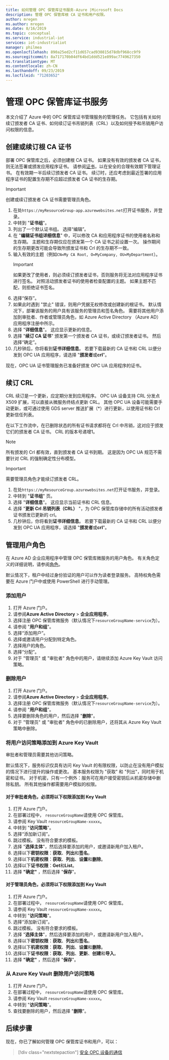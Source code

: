 ```yaml
---
title: 如何管理 OPC 保管库证书服务-Azure |Microsoft Docs
description: 管理 OPC 保管库根 CA 证书和用户权限。
author: mregen
ms.author: mregen
ms.date: 8/16/2019
ms.topic: conceptual
ms.service: industrial-iot
services: iot-industrialiot
manager: philmea
ms.openlocfilehash: 890a25ed2cf11d657cad930815d78dbf968cc9f9
ms.sourcegitcommit: 8a717170b04df64bd1ddd521e899ac7749627350
ms.translationtype: MT
ms.contentlocale: zh-CN
ms.lasthandoff: 09/23/2019
ms.locfileid: "71203652"
---
```

# <a name="manage-the-opc-vault-certificate-service"></a>管理 OPC 保管库证书服务

本文介绍了 Azure 中的 OPC 保管库证书管理服务的管理任务。 它包括有关如何续订颁发者 CA 证书、如何续订证书吊销列表（CRL）以及如何授予和吊销用户访问权限的信息。

## <a name="create-or-renew-the-root-ca-certificate"></a>创建或续订根 CA 证书

部署 OPC 保管库之后，必须创建根 CA 证书。 如果没有有效的颁发者 CA 证书，则无法签署或颁发应用程序证书。 请参阅[证书](howto-opc-vault-secure-ca.md#certificates)，以在安全的合理有效期下管理证书。 在有效期一半后续订颁发者 CA 证书。 续订时，还应考虑到最近签署的应用程序证书的配置生存期不应超过颁发者 CA 证书的生存期。
> [!IMPORTANT]
> 创建或续订颁发者 CA 证书需要管理员角色。

1. 在处`https://myResourceGroup-app.azurewebsites.net`打开证书服务，并登录。
2. 中转到 "**证书组**"。
3. 列出了一个默认证书组。 选择“编辑”。
4. 在 "**编辑证书组详细信息**" 中，可以修改 CA 和应用程序证书的使用者名称和生存期。 主题和生存期仅应在颁发第一个 CA 证书之前设置一次。 操作期间的生存期更改可能会导致所颁发证书和 Crl 的生存期不一致。
5. 输入有效的主题（例如`CN=My CA Root, O=MyCompany, OU=MyDepartment`）。<br>
   > [!IMPORTANT]
   > 如果更改了使用者，则必须续订颁发者证书，否则服务将无法对应用程序证书进行签名。 对照活动颁发者证书的使用者检查配置的主题。 如果主题不匹配，则拒绝证书签名。
6. 选择“保存”。
7. 如果此时遇到 "禁止" 错误，则用户凭据无权修改或创建新的根证书。 默认情况下，部署该服务的用户具有该服务的管理员和签名角色。 需要将其他用户添加到审批者、作者或管理员角色，如 Azure Active Directory （Azure AD）应用程序注册中所示。
8. 选择 "**详细信息**"。 这应显示更新的信息。
9. 选择 "**续订 CA 证书**" 颁发第一个颁发者 CA 证书，或续订颁发者证书。 然后选择“确定”。
10. 几秒钟后，你将看到**证书详细信息**。 若要下载最新的 CA 证书和 CRL 以便分发到 OPC UA 应用程序，请选择 "**颁发者**或**crl**"。

现在，OPC UA 证书管理服务已准备好颁发 OPC UA 应用程序的证书。

## <a name="renew-the-crl"></a>续订 CRL

CRL 续订是一个更新，应定期分发到应用程序。 OPC UA 设备支持 CRL 分发点 X509 扩展，可以直接从微服务终结点更新 CRL。 其他 OPC UA 设备可能需要手动更新，或可通过使用 GDS server 推送扩展（*）进行更新，以使用证书和 Crl 更新信任列表。

在以下工作流中，在已删除状态的所有证书请求都将在 Crl 中吊销，这对应于颁发它们的颁发者 CA 证书。 CRL 的版本号递增1。 <br>
> [!NOTE]
> 所有颁发的 Crl 都有效，直到颁发者 CA 证书到期。 这是因为 OPC UA 规范不需要针对 CRL 的强制确定性分布模型。

> [!IMPORTANT]
> 需要管理员角色才能续订颁发者 CRL。

1. 在处`https://myResourceGroup.azurewebsites.net`打开证书服务，并登录。
2. 中转到 "**证书组**" 页。
3. 选择 "**详细信息**"。 这应显示当前证书和 CRL 信息。
4. 选择 "**更新 Crl 吊销列表（CRL）** "，为 OPC 保管库存储中的所有活动颁发者证书颁发已更新的 crl。
5. 几秒钟后，你将看到**证书详细信息**。 若要下载最新的 CA 证书和 CRL 以便分发到 OPC UA 应用程序，请选择 "**颁发者**或**crl**"。

## <a name="manage-user-roles"></a>管理用户角色

在 Azure AD 企业应用程序中管理 OPC 保管库微服务的用户角色。 有关角色定义的详细说明，请参阅[角色](howto-opc-vault-secure-ca.md#roles)。

默认情况下，租户中经过身份验证的用户可以作为读者登录服务。 高特权角色需要在 Azure 门户中或使用 PowerShell 进行手动管理。

### <a name="add-user"></a>添加用户

1. 打开 Azure 门户。
2. 请参阅**Azure Active Directory** > **企业应用程序**。
3. 选择注册 OPC 保管库微服务（默认情况下`resourceGroupName-service`为）。
4. 请参阅 "**用户和组**"。
5. 选择“添加用户”。
6. 选择或邀请用户分配到特定角色。
7. 选择用户的角色。
8. 选择“分配”。
9. 对于 "管理员" 或 "审批者" 角色中的用户，请继续添加 Azure Key Vault 访问策略。

### <a name="remove-user"></a>删除用户

1. 打开 Azure 门户。
2. 请参阅**Azure Active Directory** > **企业应用程序**。
3. 选择注册 OPC 保管库微服务（默认情况下`resourceGroupName-service`为）。
4. 请参阅 "**用户和组**"。
5. 选择要删除角色的用户，然后选择 "**删除**"。
6. 对于 "管理员" 或 "审批者" 角色中的已删除用户，还将其从 Azure Key Vault 策略中删除。

### <a name="add-user-access-policy-to-azure-key-vault"></a>将用户访问策略添加到 Azure Key Vault

审批者和管理员需要其他访问策略。

默认情况下，服务标识仅具有访问 Key Vault 的有限权限，以防止在没有用户模拟的情况下进行提升的操作或更改。 基本服务权限为 "获取" 和 "列出"，同时用于机密和证书。 对于机密，只有一个例外：服务可在用户接受密钥后从机密存储中删除私钥。 所有其他操作都需要用户模拟的权限。

#### <a name="for-an-approver-role-the-following-permissions-must-be-added-to-key-vault"></a>对于审批者角色，必须将以下权限添加到 Key Vault

1. 打开 Azure 门户。
2. 在部署过程中， `resourceGroupName`请使用 OPC 保管库。
3. 请参阅 Key Vault `resourceGroupName-xxxxx`。
4. 中转到 "**访问策略**"。
5. 选择“添加新订阅”。
6. 跳过模板。 没有符合要求的模板。
7. 选择 "**选择主体**"，然后选择要添加的用户，或邀请新用户加入租户。
8. 选择以下**密钥权限**：**获取**、**列出**和**签名**。
9. 选择以下**机密权限**：**获取**、**列出**、**设置**和**删除**。
10. 选择以下**证书权限**：**Get**和**List**。
11. 选择 **"确定"** ，然后选择 "**保存**"。

#### <a name="for-an-administrator-role-the-following-permissions-must-be-added-to-key-vault"></a>对于管理员角色，必须将以下权限添加到 Key Vault

1. 打开 Azure 门户。
2. 在部署过程中， `resourceGroupName`请使用 OPC 保管库。
3. 请参阅 Key Vault `resourceGroupName-xxxxx`。
4. 中转到 "**访问策略**"。
5. 选择“添加新订阅”。
6. 跳过模板。 没有符合要求的模板。
7. 选择 "**选择主体**"，然后选择要添加的用户，或邀请新用户加入租户。
8. 选择以下**密钥权限**：**获取**、**列出**和**签名**。
9. 选择以下**机密权限**：**获取**、**列出**、**设置**和**删除**。
10. 选择以下**证书权限**：**获取**、**列出**、**更新**、**创建**和**导入**。
11. 选择 **"确定"** ，然后选择 "**保存**"。

### <a name="remove-user-access-policy-from-azure-key-vault"></a>从 Azure Key Vault 删除用户访问策略

1. 打开 Azure 门户。
2. 在部署过程中， `resourceGroupName`请使用 OPC 保管库。
3. 请参阅 Key Vault `resourceGroupName-xxxxx`。
4. 中转到 "**访问策略**"。
5. 查找要删除的用户，然后选择 "**删除**"。

## <a name="next-steps"></a>后续步骤

现在，你已了解如何管理 OPC 保管库证书和用户，可以：

> [!div class="nextstepaction"]
> [安全 OPC 设备的通信](howto-opc-vault-secure.md)
